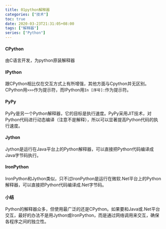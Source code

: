 ```yaml
---
title: 01python解释器
categories: ["技术"]
toc: true
date: 2020-03-23T21:31:05+08:00
tags: ["解释器"]
series: ["Python"]
---
```


#### CPython

由C语言开发，为python原装解释器

#### IPython

跟CPython相比仅在交互方式上有所增强，其他方面与Cpython并无区别。CPython用`>>>`作为提示符，而IPython用`In [序号]:`作为提示符。

#### PyPy

PyPy是另一个Python解释器，它的目标是执行速度。PyPy采用JIT技术，对Python代码进行动态编译（注意不是解释），所以可以显著提高Python代码的执行速度。

#### Jython

Jython是运行在Java平台上的Python解释器，可以直接把Python代码编译成Java字节码执行。

#### IronPython

IronPython和Jython类似，只不过IronPython是运行在微软.Net平台上的Python解释器，可以直接把Python代码编译成.Net字节码。

#### 小结

Python的解释器众多，但使用最广泛的还是CPython。如果要和Java或.Net平台交互，最好的办法不是用Jython或IronPython，而是通过网络调用来交互，确保各程序之间的独立性。